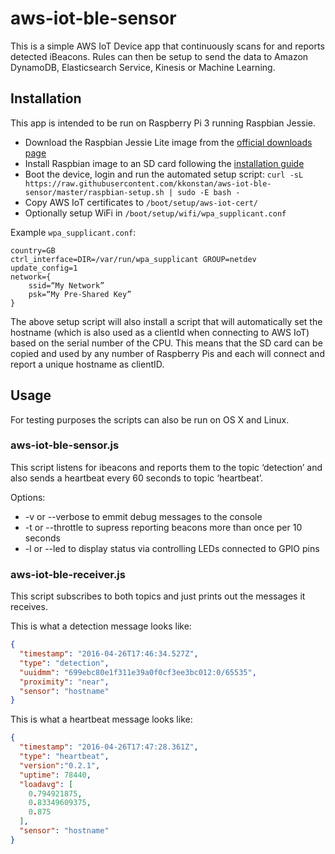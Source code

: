 # aws-iot-ble-sensor

This is a simple AWS IoT Device app that continuously scans for and reports detected iBeacons.
Rules can then be setup to send the data to Amazon DynamoDB, Elasticsearch Service, Kinesis or Machine Learning.

## Installation

This app is intended to be run on Raspberry Pi 3 running Raspbian Jessie. 

- Download the Raspbian Jessie Lite image from the [official downloads page](https://www.raspberrypi.org/downloads/raspbian/)
- Install Raspbian image to an SD card following the [installation guide](https://www.raspberrypi.org/documentation/installation/installing-images/README.md)
- Boot the device, login and run the automated setup script: ```curl -sL https://raw.githubusercontent.com/kkonstan/aws-iot-ble-sensor/master/raspbian-setup.sh | sudo -E bash -```
- Copy AWS IoT certificates to ```/boot/setup/aws-iot-cert/```
- Optionally setup WiFi in ```/boot/setup/wifi/wpa_supplicant.conf```

Example ```wpa_supplicant.conf```:
```
country=GB
ctrl_interface=DIR=/var/run/wpa_supplicant GROUP=netdev
update_config=1
network={
	ssid=“My Network”
	psk=“My Pre-Shared Key”
}
```

The above setup script will also install a script that will automatically set the hostname (which is also used as a clientId when connecting to AWS IoT) based on the serial number of the CPU. This means that the SD card can be copied and used by any number of Raspberry Pis and each will connect and report a unique hostname as clientID.

## Usage

For testing purposes the scripts can also be run on OS X and Linux.

### aws-iot-ble-sensor.js

This script listens for ibeacons and reports them to the topic ‘detection’ and also sends a heartbeat every 60 seconds to topic ‘heartbeat’.

Options:

  * -v or --verbose to emmit debug messages to the console
  * -t or --throttle to supress reporting beacons more than once per 10 seconds
  * -l or --led to display status via controlling LEDs connected to GPIO pins

### aws-iot-ble-receiver.js

This script subscribes to both topics and just prints out the messages it receives.

This is what a detection message looks like:
```json
{
  "timestamp": "2016-04-26T17:46:34.527Z",
  "type": "detection",
  "uuidmm": "699ebc80e1f311e39a0f0cf3ee3bc012:0/65535",
  "proximity": "near",
  "sensor": "hostname"
}
```

This is what a heartbeat message looks like:
```json
{
  "timestamp": "2016-04-26T17:47:28.361Z",
  "type": "heartbeat",
  "version":"0.2.1",
  "uptime": 78440,
  "loadavg": [
    0.794921875,
    0.83349609375,
    0.875
  ],
  "sensor": "hostname"
}
```
